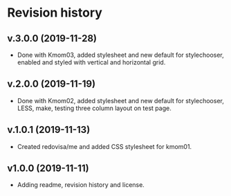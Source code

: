 # Revision history



v.3.0.0 (2019-11-28)
---------------------

* Done with Kmom03, added stylesheet and new default for stylechooser, enabled and styled with vertical and horizontal grid.



v.2.0.0 (2019-11-19)
---------------------

* Done with Kmom02, added stylesheet and new default for stylechooser, LESS, make, testing three column layout on test page.



v.1.0.1 (2019-11-13)
---------------------

* Created redovisa/me and added CSS stylesheet for kmom01.



v1.0.0 (2019-11-11)
----------------------

* Adding readme, revision history and license.
